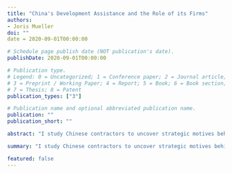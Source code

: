 ```yaml
---
title: "China's Development Assistance and the Role of its Firms"
authors:
- Joris Mueller
doi: ""
date = 2020-09-01T00:00:00

# Schedule page publish date (NOT publication's date).
publishDate: 2020-09-01T00:00:00

# Publication type.
# Legend: 0 = Uncategorized; 1 = Conference paper; 2 = Journal article;
# 3 = Preprint / Working Paper; 4 = Report; 5 = Book; 6 = Book section;
# 7 = Thesis; 8 = Patent
publication_types: ["3"]

# Publication name and optional abbreviated publication name.
publication: ""
publication_short: ""

abstract: "I study Chinese contractors to uncover strategic motives behind development assistance by the Chinese government to developing countries."

summary: "I study Chinese contractors to uncover strategic motives behind development assistance by the Chinese government to developing countries."

featured: false
---
```

